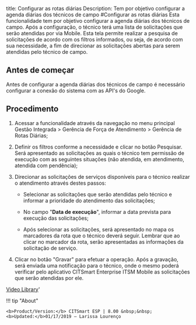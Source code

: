 title: Configurar as rotas diárias
Description: Tem por objetivo configurar a agenda diárias dos técnicos de campo
#Configurar as rotas diárias
Esta funcionalidade tem por objetivo configurar a agenda diárias dos técnicos de campo. Após a configuração, o técnico terá uma lista de solicitações que serão atendidas por via Mobile.
Esta tela permite realizar a pesquisa de solicitações de acordo com os filtros informados, ou seja, de acordo com sua necessidade, a fim de direcionar as solicitações abertas para serem atendidas pelo técnico de campo.

Antes de começar
----------------

Antes de configurar a agenda diárias dos técnicos de campo é necessário
configurar a conexão do sistema com as API's do Google.

Procedimento
------------

1.  Acessar a funcionalidade através da navegação no menu principal Gestão
    Integrada \> Gerência de Força de Atendimento \> Gerência de Rotas Diárias;

2.  Definir os filtros conforme a necessidade e clicar no botão Pesquisar. Será
    apresentado as solicitações as quais o técnico tem permissão de execução com
    as seguintes situações (não atendida, em atendimento, atendida com
    pendência);

3.  Direcionar as solicitações de serviços disponíveis para o técnico realizar o
    atendimento através destes passos:

    -   Selecionar as solicitações que serão atendidas pelo técnico e informar a
        prioridade do atendimento das solicitações;

    -   No campo "**Data de execução**", informar a data prevista para
        execução das solicitações;

    -   Após selecionar as solicitações, será apresentado no mapa os marcadores
        da rota que o técnico deverá seguir. Lembrar que ao clicar no marcador
        da rota, serão apresentadas as informações da solicitação de serviço.

4.  Clicar no botão "Gravar" para efetuar a operação. Após a gravação, será
    enviada uma notificação para o técnico, onde o mesmo poderá verificar pelo
    aplicativo CITSmart Enterprise ITSM Mobile as solicitações que serão
    atendidas por ele.

<i class='fa fa-youtube-play  fa-2x' style='color:#97ce17;vertical-align: middle;'> </i> [Video Library](https://www.youtube.com/playlist?list=PLB5qK2uzf2RNUc7XoNAAOyo3Ex5fKM2db)'

!!! tip "About"

    <b>Product/Version:</b> CITSmart ESP | 8.00 &nbsp;&nbsp;
    <b>Updated:</b>01/17/2019 – Larissa Lourenço
